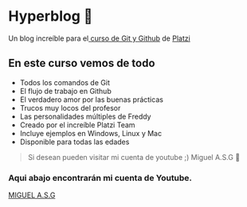 # Hyperblog 💚
Un blog increíble para el[ curso de Git y Github](https://platzi.com/cursos/git-github/ " curso de Git y Github") de [Platzi](https://platzi.com/ "Platzi")

## En este curso vemos de todo
* Todos los comandos de Git
* El flujo de trabajo en Github
* El verdadero amor por las buenas prácticas
* Trucos muy locos del profesor
* Las personalidades múltiples de Freddy
* Creado por el increíble Platzi Team
* Incluye ejemplos en Windows, Linux y Mac
* Disponible para todas las edades

>Si desean pueden visitar mi cuenta de youtube ;)
>Miguel A.S.G 💚

### Aqui abajo encontrarán mi cuenta de Youtube.
[MIGUEL A.S.G](https://www.youtube.com/channel/UCvBewL4rSwvvAOul_86hJoQ)
